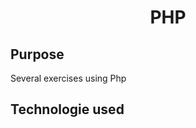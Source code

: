 <h1 align = center>
  PHP
</h1>

<h2>
  Purpose
</h2>
<p>
  Several exercises using Php
</p>

<h2>
  Technologie used
</h2>
